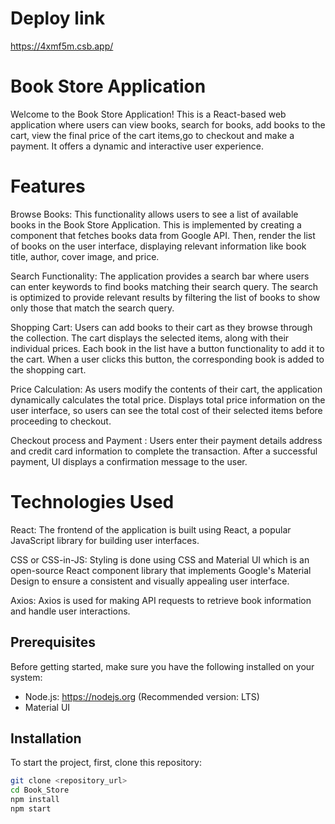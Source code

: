 # Deploy link 
https://4xmf5m.csb.app/

# Book Store Application

Welcome to the Book Store Application! This is a React-based web application where users can view books, search for books, add books to the cart, view the final price of the cart items,go to checkout and make a payment. It offers a dynamic and interactive user experience.

# Features

Browse Books: This functionality allows users to see a list of available books in the Book Store Application. This is implemented by creating a component that fetches books data from Google API. Then, render the list of books on the user interface, displaying relevant information like book title, author, cover image, and price.

Search Functionality: The application provides a search bar where users can enter keywords to find books matching their search query. The search is optimized to provide relevant results by filtering the list of books to show only those that match the search query.

Shopping Cart: Users can add books to their cart as they browse through the collection. The cart displays the selected items, along with their individual prices. Each book in the list have a button functionality to add it to the cart. When a user clicks this button, the corresponding book is added to the shopping cart. 

Price Calculation: As users modify the contents of their cart, the application dynamically calculates the total price. Displays total price information on the user interface, so users can see the total cost of their selected items before proceeding to checkout.

Checkout process and Payment : Users enter their payment details address and credit card information to complete the transaction. After a successful payment, UI displays a confirmation message to the user.

# Technologies Used

React: The frontend of the application is built using React, a popular JavaScript library for building user interfaces.

CSS or CSS-in-JS: Styling is done using CSS and  Material UI which is an open-source React component library that implements Google's Material Design to ensure a consistent and visually appealing user interface.

Axios: Axios is used for making API requests to retrieve book information and handle user interactions.

## Prerequisites

Before getting started, make sure you have the following installed on your system:

- Node.js: https://nodejs.org (Recommended version: LTS)
- Material UI

## Installation

To start the project, first, clone this repository:

```bash
git clone <repository_url>
cd Book_Store
npm install
npm start
```


